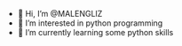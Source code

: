 - 👋 Hi, I’m @MALENGLIZ
- 👀 I’m interested in python programming
- 🌱 I’m currently learning some python skills

<!---
MALENGLIZ/MALENGLIZ is a ✨ special ✨ repository because its `README.md` (this file) appears on your GitHub profile.
You can click the Preview link to take a look at your changes.
--->
